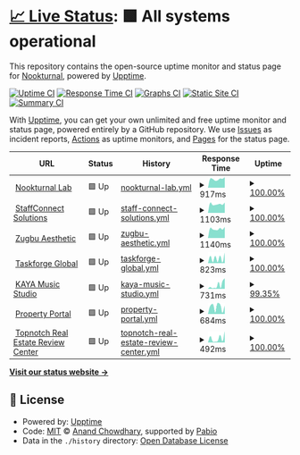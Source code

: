 # [📈 Live Status](https://Nookturnal.github.io/upptime): <!--live status--> **🟩 All systems operational**

This repository contains the open-source uptime monitor and status page for [Nookturnal](https://Nookturnal.github.io/upptime), powered by [Upptime](https://github.com/upptime/upptime).

[![Uptime CI](https://github.com/Nookturnal/upptime/workflows/Uptime%20CI/badge.svg)](https://github.com/Nookturnal/upptime/actions?query=workflow%3A%22Uptime+CI%22)
[![Response Time CI](https://github.com/Nookturnal/upptime/workflows/Response%20Time%20CI/badge.svg)](https://github.com/Nookturnal/upptime/actions?query=workflow%3A%22Response+Time+CI%22)
[![Graphs CI](https://github.com/Nookturnal/upptime/workflows/Graphs%20CI/badge.svg)](https://github.com/Nookturnal/upptime/actions?query=workflow%3A%22Graphs+CI%22)
[![Static Site CI](https://github.com/Nookturnal/upptime/workflows/Static%20Site%20CI/badge.svg)](https://github.com/Nookturnal/upptime/actions?query=workflow%3A%22Static+Site+CI%22)
[![Summary CI](https://github.com/Nookturnal/upptime/workflows/Summary%20CI/badge.svg)](https://github.com/Nookturnal/upptime/actions?query=workflow%3A%22Summary+CI%22)

With [Upptime](https://upptime.js.org), you can get your own unlimited and free uptime monitor and status page, powered entirely by a GitHub repository. We use [Issues](https://github.com/Nookturnal/upptime/issues) as incident reports, [Actions](https://github.com/Nookturnal/upptime/actions) as uptime monitors, and [Pages](https://Nookturnal.github.io/upptime) for the status page.

<!--start: status pages-->
<!-- This summary is generated by Upptime (https://github.com/upptime/upptime) -->
<!-- Do not edit this manually, your changes will be overwritten -->
<!-- prettier-ignore -->
| URL | Status | History | Response Time | Uptime |
| --- | ------ | ------- | ------------- | ------ |
| <img alt="" src="https://icons.duckduckgo.com/ip3/www.nookturnal.com.ico" height="13"> [Nookturnal Lab](https://www.nookturnal.com/) | 🟩 Up | [nookturnal-lab.yml](https://github.com/nookturnal/nookturnal-upptime/commits/HEAD/history/nookturnal-lab.yml) | <details><summary><img alt="Response time graph" src="./graphs/nookturnal-lab/response-time-week.png" height="20"> 917ms</summary><br><a href="https://status.nookturnal.com/history/nookturnal-lab"><img alt="Response time 410" src="https://img.shields.io/endpoint?url=https%3A%2F%2Fraw.githubusercontent.com%2Fnookturnal%2Fnookturnal-upptime%2FHEAD%2Fapi%2Fnookturnal-lab%2Fresponse-time.json"></a><br><a href="https://status.nookturnal.com/history/nookturnal-lab"><img alt="24-hour response time 980" src="https://img.shields.io/endpoint?url=https%3A%2F%2Fraw.githubusercontent.com%2Fnookturnal%2Fnookturnal-upptime%2FHEAD%2Fapi%2Fnookturnal-lab%2Fresponse-time-day.json"></a><br><a href="https://status.nookturnal.com/history/nookturnal-lab"><img alt="7-day response time 917" src="https://img.shields.io/endpoint?url=https%3A%2F%2Fraw.githubusercontent.com%2Fnookturnal%2Fnookturnal-upptime%2FHEAD%2Fapi%2Fnookturnal-lab%2Fresponse-time-week.json"></a><br><a href="https://status.nookturnal.com/history/nookturnal-lab"><img alt="30-day response time 910" src="https://img.shields.io/endpoint?url=https%3A%2F%2Fraw.githubusercontent.com%2Fnookturnal%2Fnookturnal-upptime%2FHEAD%2Fapi%2Fnookturnal-lab%2Fresponse-time-month.json"></a><br><a href="https://status.nookturnal.com/history/nookturnal-lab"><img alt="1-year response time 410" src="https://img.shields.io/endpoint?url=https%3A%2F%2Fraw.githubusercontent.com%2Fnookturnal%2Fnookturnal-upptime%2FHEAD%2Fapi%2Fnookturnal-lab%2Fresponse-time-year.json"></a></details> | <details><summary><a href="https://status.nookturnal.com/history/nookturnal-lab">100.00%</a></summary><a href="https://status.nookturnal.com/history/nookturnal-lab"><img alt="All-time uptime 99.99%" src="https://img.shields.io/endpoint?url=https%3A%2F%2Fraw.githubusercontent.com%2Fnookturnal%2Fnookturnal-upptime%2FHEAD%2Fapi%2Fnookturnal-lab%2Fuptime.json"></a><br><a href="https://status.nookturnal.com/history/nookturnal-lab"><img alt="24-hour uptime 100.00%" src="https://img.shields.io/endpoint?url=https%3A%2F%2Fraw.githubusercontent.com%2Fnookturnal%2Fnookturnal-upptime%2FHEAD%2Fapi%2Fnookturnal-lab%2Fuptime-day.json"></a><br><a href="https://status.nookturnal.com/history/nookturnal-lab"><img alt="7-day uptime 100.00%" src="https://img.shields.io/endpoint?url=https%3A%2F%2Fraw.githubusercontent.com%2Fnookturnal%2Fnookturnal-upptime%2FHEAD%2Fapi%2Fnookturnal-lab%2Fuptime-week.json"></a><br><a href="https://status.nookturnal.com/history/nookturnal-lab"><img alt="30-day uptime 100.00%" src="https://img.shields.io/endpoint?url=https%3A%2F%2Fraw.githubusercontent.com%2Fnookturnal%2Fnookturnal-upptime%2FHEAD%2Fapi%2Fnookturnal-lab%2Fuptime-month.json"></a><br><a href="https://status.nookturnal.com/history/nookturnal-lab"><img alt="1-year uptime 99.99%" src="https://img.shields.io/endpoint?url=https%3A%2F%2Fraw.githubusercontent.com%2Fnookturnal%2Fnookturnal-upptime%2FHEAD%2Fapi%2Fnookturnal-lab%2Fuptime-year.json"></a></details>
| <img alt="" src="https://icons.duckduckgo.com/ip3/www.staffconnect.ph.ico" height="13"> [StaffConnect Solutions](https://www.staffconnect.ph/) | 🟩 Up | [staff-connect-solutions.yml](https://github.com/nookturnal/nookturnal-upptime/commits/HEAD/history/staff-connect-solutions.yml) | <details><summary><img alt="Response time graph" src="./graphs/staff-connect-solutions/response-time-week.png" height="20"> 1103ms</summary><br><a href="https://status.nookturnal.com/history/staff-connect-solutions"><img alt="Response time 495" src="https://img.shields.io/endpoint?url=https%3A%2F%2Fraw.githubusercontent.com%2Fnookturnal%2Fnookturnal-upptime%2FHEAD%2Fapi%2Fstaff-connect-solutions%2Fresponse-time.json"></a><br><a href="https://status.nookturnal.com/history/staff-connect-solutions"><img alt="24-hour response time 1396" src="https://img.shields.io/endpoint?url=https%3A%2F%2Fraw.githubusercontent.com%2Fnookturnal%2Fnookturnal-upptime%2FHEAD%2Fapi%2Fstaff-connect-solutions%2Fresponse-time-day.json"></a><br><a href="https://status.nookturnal.com/history/staff-connect-solutions"><img alt="7-day response time 1103" src="https://img.shields.io/endpoint?url=https%3A%2F%2Fraw.githubusercontent.com%2Fnookturnal%2Fnookturnal-upptime%2FHEAD%2Fapi%2Fstaff-connect-solutions%2Fresponse-time-week.json"></a><br><a href="https://status.nookturnal.com/history/staff-connect-solutions"><img alt="30-day response time 1293" src="https://img.shields.io/endpoint?url=https%3A%2F%2Fraw.githubusercontent.com%2Fnookturnal%2Fnookturnal-upptime%2FHEAD%2Fapi%2Fstaff-connect-solutions%2Fresponse-time-month.json"></a><br><a href="https://status.nookturnal.com/history/staff-connect-solutions"><img alt="1-year response time 495" src="https://img.shields.io/endpoint?url=https%3A%2F%2Fraw.githubusercontent.com%2Fnookturnal%2Fnookturnal-upptime%2FHEAD%2Fapi%2Fstaff-connect-solutions%2Fresponse-time-year.json"></a></details> | <details><summary><a href="https://status.nookturnal.com/history/staff-connect-solutions">100.00%</a></summary><a href="https://status.nookturnal.com/history/staff-connect-solutions"><img alt="All-time uptime 99.99%" src="https://img.shields.io/endpoint?url=https%3A%2F%2Fraw.githubusercontent.com%2Fnookturnal%2Fnookturnal-upptime%2FHEAD%2Fapi%2Fstaff-connect-solutions%2Fuptime.json"></a><br><a href="https://status.nookturnal.com/history/staff-connect-solutions"><img alt="24-hour uptime 100.00%" src="https://img.shields.io/endpoint?url=https%3A%2F%2Fraw.githubusercontent.com%2Fnookturnal%2Fnookturnal-upptime%2FHEAD%2Fapi%2Fstaff-connect-solutions%2Fuptime-day.json"></a><br><a href="https://status.nookturnal.com/history/staff-connect-solutions"><img alt="7-day uptime 100.00%" src="https://img.shields.io/endpoint?url=https%3A%2F%2Fraw.githubusercontent.com%2Fnookturnal%2Fnookturnal-upptime%2FHEAD%2Fapi%2Fstaff-connect-solutions%2Fuptime-week.json"></a><br><a href="https://status.nookturnal.com/history/staff-connect-solutions"><img alt="30-day uptime 99.94%" src="https://img.shields.io/endpoint?url=https%3A%2F%2Fraw.githubusercontent.com%2Fnookturnal%2Fnookturnal-upptime%2FHEAD%2Fapi%2Fstaff-connect-solutions%2Fuptime-month.json"></a><br><a href="https://status.nookturnal.com/history/staff-connect-solutions"><img alt="1-year uptime 99.99%" src="https://img.shields.io/endpoint?url=https%3A%2F%2Fraw.githubusercontent.com%2Fnookturnal%2Fnookturnal-upptime%2FHEAD%2Fapi%2Fstaff-connect-solutions%2Fuptime-year.json"></a></details>
| <img alt="" src="https://icons.duckduckgo.com/ip3/www.zugbuaesthetic.com.ico" height="13"> [Zugbu Aesthetic](https://www.zugbuaesthetic.com/) | 🟩 Up | [zugbu-aesthetic.yml](https://github.com/nookturnal/nookturnal-upptime/commits/HEAD/history/zugbu-aesthetic.yml) | <details><summary><img alt="Response time graph" src="./graphs/zugbu-aesthetic/response-time-week.png" height="20"> 1140ms</summary><br><a href="https://status.nookturnal.com/history/zugbu-aesthetic"><img alt="Response time 457" src="https://img.shields.io/endpoint?url=https%3A%2F%2Fraw.githubusercontent.com%2Fnookturnal%2Fnookturnal-upptime%2FHEAD%2Fapi%2Fzugbu-aesthetic%2Fresponse-time.json"></a><br><a href="https://status.nookturnal.com/history/zugbu-aesthetic"><img alt="24-hour response time 1316" src="https://img.shields.io/endpoint?url=https%3A%2F%2Fraw.githubusercontent.com%2Fnookturnal%2Fnookturnal-upptime%2FHEAD%2Fapi%2Fzugbu-aesthetic%2Fresponse-time-day.json"></a><br><a href="https://status.nookturnal.com/history/zugbu-aesthetic"><img alt="7-day response time 1140" src="https://img.shields.io/endpoint?url=https%3A%2F%2Fraw.githubusercontent.com%2Fnookturnal%2Fnookturnal-upptime%2FHEAD%2Fapi%2Fzugbu-aesthetic%2Fresponse-time-week.json"></a><br><a href="https://status.nookturnal.com/history/zugbu-aesthetic"><img alt="30-day response time 1134" src="https://img.shields.io/endpoint?url=https%3A%2F%2Fraw.githubusercontent.com%2Fnookturnal%2Fnookturnal-upptime%2FHEAD%2Fapi%2Fzugbu-aesthetic%2Fresponse-time-month.json"></a><br><a href="https://status.nookturnal.com/history/zugbu-aesthetic"><img alt="1-year response time 457" src="https://img.shields.io/endpoint?url=https%3A%2F%2Fraw.githubusercontent.com%2Fnookturnal%2Fnookturnal-upptime%2FHEAD%2Fapi%2Fzugbu-aesthetic%2Fresponse-time-year.json"></a></details> | <details><summary><a href="https://status.nookturnal.com/history/zugbu-aesthetic">100.00%</a></summary><a href="https://status.nookturnal.com/history/zugbu-aesthetic"><img alt="All-time uptime 99.99%" src="https://img.shields.io/endpoint?url=https%3A%2F%2Fraw.githubusercontent.com%2Fnookturnal%2Fnookturnal-upptime%2FHEAD%2Fapi%2Fzugbu-aesthetic%2Fuptime.json"></a><br><a href="https://status.nookturnal.com/history/zugbu-aesthetic"><img alt="24-hour uptime 100.00%" src="https://img.shields.io/endpoint?url=https%3A%2F%2Fraw.githubusercontent.com%2Fnookturnal%2Fnookturnal-upptime%2FHEAD%2Fapi%2Fzugbu-aesthetic%2Fuptime-day.json"></a><br><a href="https://status.nookturnal.com/history/zugbu-aesthetic"><img alt="7-day uptime 100.00%" src="https://img.shields.io/endpoint?url=https%3A%2F%2Fraw.githubusercontent.com%2Fnookturnal%2Fnookturnal-upptime%2FHEAD%2Fapi%2Fzugbu-aesthetic%2Fuptime-week.json"></a><br><a href="https://status.nookturnal.com/history/zugbu-aesthetic"><img alt="30-day uptime 100.00%" src="https://img.shields.io/endpoint?url=https%3A%2F%2Fraw.githubusercontent.com%2Fnookturnal%2Fnookturnal-upptime%2FHEAD%2Fapi%2Fzugbu-aesthetic%2Fuptime-month.json"></a><br><a href="https://status.nookturnal.com/history/zugbu-aesthetic"><img alt="1-year uptime 99.99%" src="https://img.shields.io/endpoint?url=https%3A%2F%2Fraw.githubusercontent.com%2Fnookturnal%2Fnookturnal-upptime%2FHEAD%2Fapi%2Fzugbu-aesthetic%2Fuptime-year.json"></a></details>
| <img alt="" src="https://icons.duckduckgo.com/ip3/www.taskforgeglobal.com.ico" height="13"> [Taskforge Global](https://www.taskforgeglobal.com/) | 🟩 Up | [taskforge-global.yml](https://github.com/nookturnal/nookturnal-upptime/commits/HEAD/history/taskforge-global.yml) | <details><summary><img alt="Response time graph" src="./graphs/taskforge-global/response-time-week.png" height="20"> 823ms</summary><br><a href="https://status.nookturnal.com/history/taskforge-global"><img alt="Response time 1193" src="https://img.shields.io/endpoint?url=https%3A%2F%2Fraw.githubusercontent.com%2Fnookturnal%2Fnookturnal-upptime%2FHEAD%2Fapi%2Ftaskforge-global%2Fresponse-time.json"></a><br><a href="https://status.nookturnal.com/history/taskforge-global"><img alt="24-hour response time 1021" src="https://img.shields.io/endpoint?url=https%3A%2F%2Fraw.githubusercontent.com%2Fnookturnal%2Fnookturnal-upptime%2FHEAD%2Fapi%2Ftaskforge-global%2Fresponse-time-day.json"></a><br><a href="https://status.nookturnal.com/history/taskforge-global"><img alt="7-day response time 823" src="https://img.shields.io/endpoint?url=https%3A%2F%2Fraw.githubusercontent.com%2Fnookturnal%2Fnookturnal-upptime%2FHEAD%2Fapi%2Ftaskforge-global%2Fresponse-time-week.json"></a><br><a href="https://status.nookturnal.com/history/taskforge-global"><img alt="30-day response time 610" src="https://img.shields.io/endpoint?url=https%3A%2F%2Fraw.githubusercontent.com%2Fnookturnal%2Fnookturnal-upptime%2FHEAD%2Fapi%2Ftaskforge-global%2Fresponse-time-month.json"></a><br><a href="https://status.nookturnal.com/history/taskforge-global"><img alt="1-year response time 1193" src="https://img.shields.io/endpoint?url=https%3A%2F%2Fraw.githubusercontent.com%2Fnookturnal%2Fnookturnal-upptime%2FHEAD%2Fapi%2Ftaskforge-global%2Fresponse-time-year.json"></a></details> | <details><summary><a href="https://status.nookturnal.com/history/taskforge-global">100.00%</a></summary><a href="https://status.nookturnal.com/history/taskforge-global"><img alt="All-time uptime 99.96%" src="https://img.shields.io/endpoint?url=https%3A%2F%2Fraw.githubusercontent.com%2Fnookturnal%2Fnookturnal-upptime%2FHEAD%2Fapi%2Ftaskforge-global%2Fuptime.json"></a><br><a href="https://status.nookturnal.com/history/taskforge-global"><img alt="24-hour uptime 100.00%" src="https://img.shields.io/endpoint?url=https%3A%2F%2Fraw.githubusercontent.com%2Fnookturnal%2Fnookturnal-upptime%2FHEAD%2Fapi%2Ftaskforge-global%2Fuptime-day.json"></a><br><a href="https://status.nookturnal.com/history/taskforge-global"><img alt="7-day uptime 100.00%" src="https://img.shields.io/endpoint?url=https%3A%2F%2Fraw.githubusercontent.com%2Fnookturnal%2Fnookturnal-upptime%2FHEAD%2Fapi%2Ftaskforge-global%2Fuptime-week.json"></a><br><a href="https://status.nookturnal.com/history/taskforge-global"><img alt="30-day uptime 100.00%" src="https://img.shields.io/endpoint?url=https%3A%2F%2Fraw.githubusercontent.com%2Fnookturnal%2Fnookturnal-upptime%2FHEAD%2Fapi%2Ftaskforge-global%2Fuptime-month.json"></a><br><a href="https://status.nookturnal.com/history/taskforge-global"><img alt="1-year uptime 99.96%" src="https://img.shields.io/endpoint?url=https%3A%2F%2Fraw.githubusercontent.com%2Fnookturnal%2Fnookturnal-upptime%2FHEAD%2Fapi%2Ftaskforge-global%2Fuptime-year.json"></a></details>
| <img alt="" src="https://icons.duckduckgo.com/ip3/www.kayamusicstudio.com.ico" height="13"> [KAYA Music Studio](https://www.kayamusicstudio.com/) | 🟩 Up | [kaya-music-studio.yml](https://github.com/nookturnal/nookturnal-upptime/commits/HEAD/history/kaya-music-studio.yml) | <details><summary><img alt="Response time graph" src="./graphs/kaya-music-studio/response-time-week.png" height="20"> 731ms</summary><br><a href="https://status.nookturnal.com/history/kaya-music-studio"><img alt="Response time 1025" src="https://img.shields.io/endpoint?url=https%3A%2F%2Fraw.githubusercontent.com%2Fnookturnal%2Fnookturnal-upptime%2FHEAD%2Fapi%2Fkaya-music-studio%2Fresponse-time.json"></a><br><a href="https://status.nookturnal.com/history/kaya-music-studio"><img alt="24-hour response time 794" src="https://img.shields.io/endpoint?url=https%3A%2F%2Fraw.githubusercontent.com%2Fnookturnal%2Fnookturnal-upptime%2FHEAD%2Fapi%2Fkaya-music-studio%2Fresponse-time-day.json"></a><br><a href="https://status.nookturnal.com/history/kaya-music-studio"><img alt="7-day response time 731" src="https://img.shields.io/endpoint?url=https%3A%2F%2Fraw.githubusercontent.com%2Fnookturnal%2Fnookturnal-upptime%2FHEAD%2Fapi%2Fkaya-music-studio%2Fresponse-time-week.json"></a><br><a href="https://status.nookturnal.com/history/kaya-music-studio"><img alt="30-day response time 637" src="https://img.shields.io/endpoint?url=https%3A%2F%2Fraw.githubusercontent.com%2Fnookturnal%2Fnookturnal-upptime%2FHEAD%2Fapi%2Fkaya-music-studio%2Fresponse-time-month.json"></a><br><a href="https://status.nookturnal.com/history/kaya-music-studio"><img alt="1-year response time 1025" src="https://img.shields.io/endpoint?url=https%3A%2F%2Fraw.githubusercontent.com%2Fnookturnal%2Fnookturnal-upptime%2FHEAD%2Fapi%2Fkaya-music-studio%2Fresponse-time-year.json"></a></details> | <details><summary><a href="https://status.nookturnal.com/history/kaya-music-studio">99.35%</a></summary><a href="https://status.nookturnal.com/history/kaya-music-studio"><img alt="All-time uptime 99.06%" src="https://img.shields.io/endpoint?url=https%3A%2F%2Fraw.githubusercontent.com%2Fnookturnal%2Fnookturnal-upptime%2FHEAD%2Fapi%2Fkaya-music-studio%2Fuptime.json"></a><br><a href="https://status.nookturnal.com/history/kaya-music-studio"><img alt="24-hour uptime 100.00%" src="https://img.shields.io/endpoint?url=https%3A%2F%2Fraw.githubusercontent.com%2Fnookturnal%2Fnookturnal-upptime%2FHEAD%2Fapi%2Fkaya-music-studio%2Fuptime-day.json"></a><br><a href="https://status.nookturnal.com/history/kaya-music-studio"><img alt="7-day uptime 99.35%" src="https://img.shields.io/endpoint?url=https%3A%2F%2Fraw.githubusercontent.com%2Fnookturnal%2Fnookturnal-upptime%2FHEAD%2Fapi%2Fkaya-music-studio%2Fuptime-week.json"></a><br><a href="https://status.nookturnal.com/history/kaya-music-studio"><img alt="30-day uptime 98.68%" src="https://img.shields.io/endpoint?url=https%3A%2F%2Fraw.githubusercontent.com%2Fnookturnal%2Fnookturnal-upptime%2FHEAD%2Fapi%2Fkaya-music-studio%2Fuptime-month.json"></a><br><a href="https://status.nookturnal.com/history/kaya-music-studio"><img alt="1-year uptime 99.06%" src="https://img.shields.io/endpoint?url=https%3A%2F%2Fraw.githubusercontent.com%2Fnookturnal%2Fnookturnal-upptime%2FHEAD%2Fapi%2Fkaya-music-studio%2Fuptime-year.json"></a></details>
| <img alt="" src="https://icons.duckduckgo.com/ip3/www.propertyportal.ph.ico" height="13"> [Property Portal](https://www.propertyportal.ph/) | 🟩 Up | [property-portal.yml](https://github.com/nookturnal/nookturnal-upptime/commits/HEAD/history/property-portal.yml) | <details><summary><img alt="Response time graph" src="./graphs/property-portal/response-time-week.png" height="20"> 684ms</summary><br><a href="https://status.nookturnal.com/history/property-portal"><img alt="Response time 686" src="https://img.shields.io/endpoint?url=https%3A%2F%2Fraw.githubusercontent.com%2Fnookturnal%2Fnookturnal-upptime%2FHEAD%2Fapi%2Fproperty-portal%2Fresponse-time.json"></a><br><a href="https://status.nookturnal.com/history/property-portal"><img alt="24-hour response time 392" src="https://img.shields.io/endpoint?url=https%3A%2F%2Fraw.githubusercontent.com%2Fnookturnal%2Fnookturnal-upptime%2FHEAD%2Fapi%2Fproperty-portal%2Fresponse-time-day.json"></a><br><a href="https://status.nookturnal.com/history/property-portal"><img alt="7-day response time 684" src="https://img.shields.io/endpoint?url=https%3A%2F%2Fraw.githubusercontent.com%2Fnookturnal%2Fnookturnal-upptime%2FHEAD%2Fapi%2Fproperty-portal%2Fresponse-time-week.json"></a><br><a href="https://status.nookturnal.com/history/property-portal"><img alt="30-day response time 467" src="https://img.shields.io/endpoint?url=https%3A%2F%2Fraw.githubusercontent.com%2Fnookturnal%2Fnookturnal-upptime%2FHEAD%2Fapi%2Fproperty-portal%2Fresponse-time-month.json"></a><br><a href="https://status.nookturnal.com/history/property-portal"><img alt="1-year response time 686" src="https://img.shields.io/endpoint?url=https%3A%2F%2Fraw.githubusercontent.com%2Fnookturnal%2Fnookturnal-upptime%2FHEAD%2Fapi%2Fproperty-portal%2Fresponse-time-year.json"></a></details> | <details><summary><a href="https://status.nookturnal.com/history/property-portal">100.00%</a></summary><a href="https://status.nookturnal.com/history/property-portal"><img alt="All-time uptime 99.97%" src="https://img.shields.io/endpoint?url=https%3A%2F%2Fraw.githubusercontent.com%2Fnookturnal%2Fnookturnal-upptime%2FHEAD%2Fapi%2Fproperty-portal%2Fuptime.json"></a><br><a href="https://status.nookturnal.com/history/property-portal"><img alt="24-hour uptime 100.00%" src="https://img.shields.io/endpoint?url=https%3A%2F%2Fraw.githubusercontent.com%2Fnookturnal%2Fnookturnal-upptime%2FHEAD%2Fapi%2Fproperty-portal%2Fuptime-day.json"></a><br><a href="https://status.nookturnal.com/history/property-portal"><img alt="7-day uptime 100.00%" src="https://img.shields.io/endpoint?url=https%3A%2F%2Fraw.githubusercontent.com%2Fnookturnal%2Fnookturnal-upptime%2FHEAD%2Fapi%2Fproperty-portal%2Fuptime-week.json"></a><br><a href="https://status.nookturnal.com/history/property-portal"><img alt="30-day uptime 99.88%" src="https://img.shields.io/endpoint?url=https%3A%2F%2Fraw.githubusercontent.com%2Fnookturnal%2Fnookturnal-upptime%2FHEAD%2Fapi%2Fproperty-portal%2Fuptime-month.json"></a><br><a href="https://status.nookturnal.com/history/property-portal"><img alt="1-year uptime 99.97%" src="https://img.shields.io/endpoint?url=https%3A%2F%2Fraw.githubusercontent.com%2Fnookturnal%2Fnookturnal-upptime%2FHEAD%2Fapi%2Fproperty-portal%2Fuptime-year.json"></a></details>
| <img alt="" src="https://icons.duckduckgo.com/ip3/www.topnotchreviewcenter.com.ico" height="13"> [Topnotch Real Estate Review Center](https://www.topnotchreviewcenter.com/) | 🟩 Up | [topnotch-real-estate-review-center.yml](https://github.com/nookturnal/nookturnal-upptime/commits/HEAD/history/topnotch-real-estate-review-center.yml) | <details><summary><img alt="Response time graph" src="./graphs/topnotch-real-estate-review-center/response-time-week.png" height="20"> 492ms</summary><br><a href="https://status.nookturnal.com/history/topnotch-real-estate-review-center"><img alt="Response time 922" src="https://img.shields.io/endpoint?url=https%3A%2F%2Fraw.githubusercontent.com%2Fnookturnal%2Fnookturnal-upptime%2FHEAD%2Fapi%2Ftopnotch-real-estate-review-center%2Fresponse-time.json"></a><br><a href="https://status.nookturnal.com/history/topnotch-real-estate-review-center"><img alt="24-hour response time 330" src="https://img.shields.io/endpoint?url=https%3A%2F%2Fraw.githubusercontent.com%2Fnookturnal%2Fnookturnal-upptime%2FHEAD%2Fapi%2Ftopnotch-real-estate-review-center%2Fresponse-time-day.json"></a><br><a href="https://status.nookturnal.com/history/topnotch-real-estate-review-center"><img alt="7-day response time 492" src="https://img.shields.io/endpoint?url=https%3A%2F%2Fraw.githubusercontent.com%2Fnookturnal%2Fnookturnal-upptime%2FHEAD%2Fapi%2Ftopnotch-real-estate-review-center%2Fresponse-time-week.json"></a><br><a href="https://status.nookturnal.com/history/topnotch-real-estate-review-center"><img alt="30-day response time 639" src="https://img.shields.io/endpoint?url=https%3A%2F%2Fraw.githubusercontent.com%2Fnookturnal%2Fnookturnal-upptime%2FHEAD%2Fapi%2Ftopnotch-real-estate-review-center%2Fresponse-time-month.json"></a><br><a href="https://status.nookturnal.com/history/topnotch-real-estate-review-center"><img alt="1-year response time 922" src="https://img.shields.io/endpoint?url=https%3A%2F%2Fraw.githubusercontent.com%2Fnookturnal%2Fnookturnal-upptime%2FHEAD%2Fapi%2Ftopnotch-real-estate-review-center%2Fresponse-time-year.json"></a></details> | <details><summary><a href="https://status.nookturnal.com/history/topnotch-real-estate-review-center">100.00%</a></summary><a href="https://status.nookturnal.com/history/topnotch-real-estate-review-center"><img alt="All-time uptime 100.00%" src="https://img.shields.io/endpoint?url=https%3A%2F%2Fraw.githubusercontent.com%2Fnookturnal%2Fnookturnal-upptime%2FHEAD%2Fapi%2Ftopnotch-real-estate-review-center%2Fuptime.json"></a><br><a href="https://status.nookturnal.com/history/topnotch-real-estate-review-center"><img alt="24-hour uptime 100.00%" src="https://img.shields.io/endpoint?url=https%3A%2F%2Fraw.githubusercontent.com%2Fnookturnal%2Fnookturnal-upptime%2FHEAD%2Fapi%2Ftopnotch-real-estate-review-center%2Fuptime-day.json"></a><br><a href="https://status.nookturnal.com/history/topnotch-real-estate-review-center"><img alt="7-day uptime 100.00%" src="https://img.shields.io/endpoint?url=https%3A%2F%2Fraw.githubusercontent.com%2Fnookturnal%2Fnookturnal-upptime%2FHEAD%2Fapi%2Ftopnotch-real-estate-review-center%2Fuptime-week.json"></a><br><a href="https://status.nookturnal.com/history/topnotch-real-estate-review-center"><img alt="30-day uptime 100.00%" src="https://img.shields.io/endpoint?url=https%3A%2F%2Fraw.githubusercontent.com%2Fnookturnal%2Fnookturnal-upptime%2FHEAD%2Fapi%2Ftopnotch-real-estate-review-center%2Fuptime-month.json"></a><br><a href="https://status.nookturnal.com/history/topnotch-real-estate-review-center"><img alt="1-year uptime 100.00%" src="https://img.shields.io/endpoint?url=https%3A%2F%2Fraw.githubusercontent.com%2Fnookturnal%2Fnookturnal-upptime%2FHEAD%2Fapi%2Ftopnotch-real-estate-review-center%2Fuptime-year.json"></a></details>

<!--end: status pages-->

[**Visit our status website →**](https://Nookturnal.github.io/upptime)

## 📄 License

- Powered by: [Upptime](https://github.com/upptime/upptime)
- Code: [MIT](./LICENSE) © [Anand Chowdhary](https://anandchowdhary.com), supported by [Pabio](https://pabio.com)
- Data in the `./history` directory: [Open Database License](https://opendatacommons.org/licenses/odbl/1-0/)
